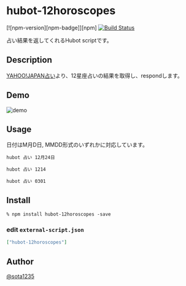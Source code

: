 hubot-12horoscopes
====

[![npm-version][npm-badge]][npm]
[![Build Status](https://travis-ci.org/sota1235/hubot-12horoscopes.svg)](https://travis-ci.org/sota1235/hubot-12horoscopes)

占い結果を返してくれるHubot scriptです。

## Description

[YAHOO!JAPAN占い](http://fortune.yahoo.co.jp/12astro)より、12星座占いの結果を取得し、respondします。

## Demo

![demo](http://i.gyazo.com/786e6547b4c3f7759c6d8659e48f3495.png)

## Usage

日付はM月D日, MMDD形式のいずれかに対応しています。

```
hubot 占い 12月24日

hubot 占い 1214

hubot 占い 0301
```

## Install

```
% npm install hubot-12horoscopes -save
```

### edit `external-script.json`

```json
["hubot-12horoscopes"]
```

## Author

[@sota1235](https://github.com/sota1235)
